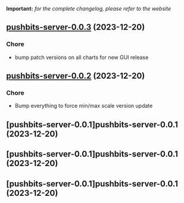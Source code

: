 **Important:**
*for the complete changelog, please refer to the website*




## [pushbits-server-0.0.3](https://github.com/truecharts/charts/compare/pushbits-server-0.0.2...pushbits-server-0.0.3) (2023-12-20)

### Chore

- bump patch versions on all charts for new GUI release
  
  


## [pushbits-server-0.0.2](https://github.com/truecharts/charts/compare/pushbits-server-0.0.1...pushbits-server-0.0.2) (2023-12-20)

### Chore

- Bump everything to force min/max scale version update
  
  


## [pushbits-server-0.0.1]pushbits-server-0.0.1 (2023-12-20)




## [pushbits-server-0.0.1]pushbits-server-0.0.1 (2023-12-20)




## [pushbits-server-0.0.1]pushbits-server-0.0.1 (2023-12-20)

